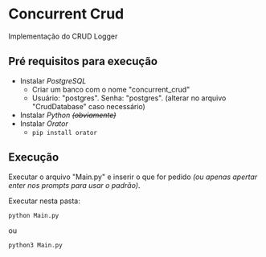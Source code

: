 # Concurrent Crud
Implementação do CRUD Logger

## Pré requisitos para execução
- Instalar *PostgreSQL*
	- Criar um banco com o nome "concurrent_crud"
	- Usuário: "postgres". Senha: "postgres". (alterar no arquivo "CrudDatabase" caso necessário)
- Instalar *Python* ~~*(obviamente)*~~
- Instalar *Orator*
	- `pip install orator`

## Execução
Executar o arquivo "Main.py" e inserir o que for pedido *(ou apenas apertar enter nos prompts para usar o padrão)*.

Executar nesta pasta:

    python Main.py
ou

    python3 Main.py